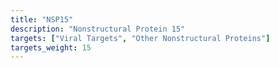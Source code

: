 ```yaml
---
title: "NSP15"
description: "Nonstructural Protein 15"
targets: ["Viral Targets", "Other Nonstructural Proteins"]
targets_weight: 15
---
```


